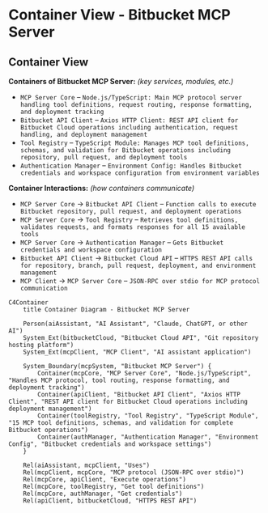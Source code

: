 # Container View - Bitbucket MCP Server

## Container View
**Containers of Bitbucket MCP Server:** _(key services, modules, etc.)_  
- `MCP Server Core` – `Node.js/TypeScript: Main MCP protocol server handling tool definitions, request routing, response formatting, and deployment tracking`  
- `Bitbucket API Client` – `Axios HTTP Client: REST API client for Bitbucket Cloud operations including authentication, request handling, and deployment management`  
- `Tool Registry` – `TypeScript Module: Manages MCP tool definitions, schemas, and validation for Bitbucket operations including repository, pull request, and deployment tools`  
- `Authentication Manager` – `Environment Config: Handles Bitbucket credentials and workspace configuration from environment variables`  

**Container Interactions:** _(how containers communicate)_  
- `MCP Server Core` → `Bitbucket API Client` – `Function calls to execute Bitbucket repository, pull request, and deployment operations`  
- `MCP Server Core` → `Tool Registry` – `Retrieves tool definitions, validates requests, and formats responses for all 15 available tools`  
- `MCP Server Core` → `Authentication Manager` – `Gets Bitbucket credentials and workspace configuration`  
- `Bitbucket API Client` → `Bitbucket Cloud API` – `HTTPS REST API calls for repository, branch, pull request, deployment, and environment management`  
- `MCP Client` → `MCP Server Core` – `JSON-RPC over stdio for MCP protocol communication`

```mermaid
C4Container
    title Container Diagram - Bitbucket MCP Server

    Person(aiAssistant, "AI Assistant", "Claude, ChatGPT, or other AI")
    System_Ext(bitbucketCloud, "Bitbucket Cloud API", "Git repository hosting platform")
    System_Ext(mcpClient, "MCP Client", "AI assistant application")

    System_Boundary(mcpSystem, "Bitbucket MCP Server") {
        Container(mcpCore, "MCP Server Core", "Node.js/TypeScript", "Handles MCP protocol, tool routing, response formatting, and deployment tracking")
        Container(apiClient, "Bitbucket API Client", "Axios HTTP Client", "REST API client for Bitbucket Cloud operations including deployment management")
        Container(toolRegistry, "Tool Registry", "TypeScript Module", "15 MCP tool definitions, schemas, and validation for complete Bitbucket operations")
        Container(authManager, "Authentication Manager", "Environment Config", "Bitbucket credentials and workspace settings")
    }

    Rel(aiAssistant, mcpClient, "Uses")
    Rel(mcpClient, mcpCore, "MCP protocol (JSON-RPC over stdio)")
    Rel(mcpCore, apiClient, "Execute operations")
    Rel(mcpCore, toolRegistry, "Get tool definitions")
    Rel(mcpCore, authManager, "Get credentials")
    Rel(apiClient, bitbucketCloud, "HTTPS REST API")
